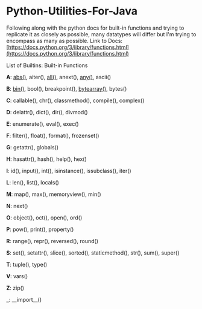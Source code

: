 # Python-Utilities-For-Java

Following along with the python docs for built-in functions and trying to replicate it as closely as possible, many datatypes will differ but I'm trying to encompass as many as possible.
Link to Docs: [https://docs.python.org/3/library/functions.html](https://docs.python.org/3/library/functions.html)

List of Builtins: 
Built-in Functions

**A**: 
[abs()](https://github.com/A-G0D/Python-Utilities-For-Java/blob/main/Utilities.java#L13),
aiter(),
[all()](https://github.com/A-G0D/Python-Utilities-For-Java/blob/main/Utilities.java#L29),
anext(),
[any()](https://github.com/A-G0D/Python-Utilities-For-Java/blob/main/Utilities.java#L41),
ascii()

**B**: 
[bin()](https://github.com/A-G0D/Python-Utilities-For-Java/blob/main/Utilities.java#L54),
bool(),
breakpoint(),
[bytearray()](https://github.com/A-G0D/Python-Utilities-For-Java/blob/main/Utilities.java#L87),
bytes()

**C**: 
callable(),
chr(),
classmethod(),
compile(),
complex()

**D**: 
delattr(),
dict(),
dir(),
divmod()

**E**: 
enumerate(),
eval(),
exec()

**F**: 
filter(),
float(),
format(),
frozenset()

**G**: 
getattr(),
globals()

**H**: 
hasattr(),
hash(),
help(),
hex()

**I**: 
id(),
input(),
int(),
isinstance(),
issubclass(),
iter()

**L**: 
len(),
list(),
locals()

**M**: 
map(),
max(),
memoryview(),
min()

**N**: 
next()

**O**: 
object(),
oct(),
open(),
ord()

**P**: 
pow(),
print(),
property()

**R**: 
range(),
repr(),
reversed(),
round()

**S**: 
set(),
setattr(),
slice(),
sorted(),
staticmethod(),
str(),
sum(),
super()

**T**: 
tuple(),
type()

**V**: 
vars()

**Z**: 
zip()

**_**: 
\_\_import\_\_()
